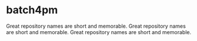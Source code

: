 # batch4pm
Great repository names are short and memorable. Great repository names are short and memorable. Great repository names are short and memorable. 
